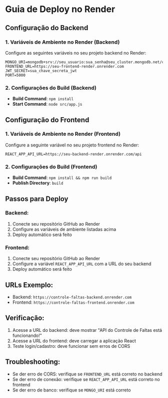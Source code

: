 # Guia de Deploy no Render

## Configuração do Backend

### 1. Variáveis de Ambiente no Render (Backend)
Configure as seguintes variáveis no seu projeto backend no Render:

```
MONGO_URI=mongodb+srv://seu_usuario:sua_senha@seu_cluster.mongodb.net/controle_faltas
FRONTEND_URL=https://seu-frontend-render.onrender.com
JWT_SECRET=sua_chave_secreta_jwt
PORT=5000
```

### 2. Configurações do Build (Backend)
- **Build Command**: `npm install`
- **Start Command**: `node src/app.js`

## Configuração do Frontend

### 1. Variáveis de Ambiente no Render (Frontend)
Configure a seguinte variável no seu projeto frontend no Render:

```
REACT_APP_API_URL=https://seu-backend-render.onrender.com/api
```

### 2. Configurações do Build (Frontend)
- **Build Command**: `npm install && npm run build`
- **Publish Directory**: `build`

## Passos para Deploy

### Backend:
1. Conecte seu repositório GitHub ao Render
2. Configure as variáveis de ambiente listadas acima
3. Deploy automático será feito

### Frontend:
1. Conecte seu repositório GitHub ao Render
2. Configure a variável `REACT_APP_API_URL` com a URL do seu backend
3. Deploy automático será feito

## URLs Exemplo:
- Backend: `https://controle-faltas-backend.onrender.com`
- Frontend: `https://controle-faltas-frontend.onrender.com`

## Verificação:
1. Acesse a URL do backend: deve mostrar "API do Controle de Faltas está funcionando!"
2. Acesse a URL do frontend: deve carregar a aplicação React
3. Teste login/cadastro: deve funcionar sem erros de CORS

## Troubleshooting:
- Se der erro de CORS: verifique se `FRONTEND_URL` está correto no backend
- Se der erro de conexão: verifique se `REACT_APP_API_URL` está correto no frontend
- Se der erro de banco: verifique se `MONGO_URI` está correto 